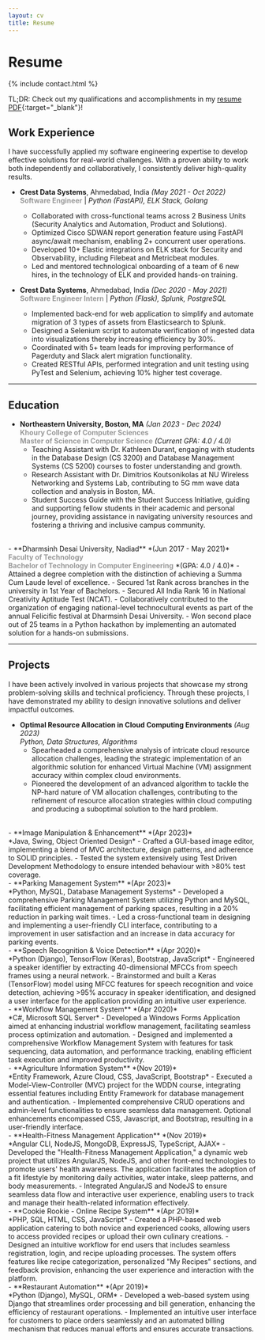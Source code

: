 ```yaml
---
layout: cv
title: Resume
---
```


# Resume

{% include contact.html %}

TL;DR: Check out my qualifications and accomplishments in my [resume PDF](http://yug-rajani.github.io/resume/){:target="_blank"}!

## Work Experience

I have successfully applied my software engineering expertise to develop effective solutions for real-world challenges. With a proven ability to work both independently and collaboratively, I consistently deliver high-quality results.

- **Crest Data Systems**, Ahmedabad, India *(May 2021 - Oct 2022)* <br>
  <span style="font-weight: bold; color: #999;">Software Engineer</span> | *Python (FastAPI), ELK Stack, Golang*
  - Collaborated with cross-functional teams across 2 Business Units (Security Analytics and Automation, Product and Solutions).
  - Optimized Cisco SDWAN report generation feature using FastAPI async/await mechanism, enabling 2+ concurrent user operations.
  - Developed 10+ Elastic integrations on ELK stack for Security and Observability, including Filebeat and Metricbeat modules.
  - Led and mentored technological onboarding of a team of 6 new hires, in the technology of ELK and provided hands-on training.



- **Crest Data Systems**, Ahmedabad, India *(Dec 2020 - May 2021)* <br>
  <span style="font-weight: bold; color: #999;">Software Engineer Intern</span> | *Python (Flask), Splunk, PostgreSQL*
  - Implemented back-end for web application to simplify and automate migration of 3 types of assets from Elasticsearch to Splunk.
  - Designed a Selenium script to automate verification of ingested data into visualizations thereby increasing efficiency by 30%.
  - Coordinated with 5+ team leads for improving performance of Pagerduty and Slack alert migration functionality.
  - Created RESTful APIs, performed integration and unit testing using PyTest and Selenium, achieving 10% higher test coverage.

---

## Education

- **Northeastern University, Boston, MA** *(Jan 2023 - Dec 2024)* <br>
  <span style="font-weight: bold; color: #999;">Khoury College of Computer Sciences</span> <br>
  <span style="font-weight: bold; color: #999;">Master of Science in Computer Science</span> *(Current GPA: 4.0 / 4.0)*
  - Teaching Assistant with Dr. Kathleen Durant, engaging with students in the Database Design (CS 3200) and Database Management Systems (CS 5200) courses to foster understanding and growth.
  - Research Assistant with Dr. Dimitrios Koutsonikolas at NU Wireless Networking and Systems Lab, contributing to 5G mm wave data collection and analysis in Boston, MA.
  - Student Success Guide with the Student Success Initiative, guiding and supporting fellow students in their academic and personal journey, providing assistance in navigating university resources and fostering a thriving and inclusive campus community.
<br>
- **Dharmsinh Desai University, Nadiad** *(Jun 2017 - May 2021)* <br>
  <span style="font-weight: bold; color: #999;">Faculty of Technology</span> <br>
  <span style="font-weight: bold; color: #999;">Bachelor of Technology in Computer Engineering</span> *(GPA: 4.0 / 4.0)*
  - Attained a degree completion with the distinction of achieving a Summa Cum Laude level of excellence.
  - Secured 1st Rank across branches in the university in 1st Year of Bachelors.
  - Secured All India Rank 16 in National Creativity Aptitude Test (NCAT).
  - Collaboratively contributed to the organization of engaging national-level technocultural events as part of the annual Felicific festival at Dharmsinh Desai University.
  - Won second place out of 25 teams in a Python hackathon by implementing an automated solution for a hands-on submissions.

---

## Projects

I have been actively involved in various projects that showcase my strong problem-solving skills and technical proficiency. Through these projects, I have demonstrated my ability to design innovative solutions and deliver impactful outcomes.

- **Optimal Resource Allocation in Cloud Computing Environments** *(Aug 2023)*<br>
  *Python, Data Structures, Algorithms*
  - Spearheaded a comprehensive analysis of intricate cloud resource allocation challenges, leading the strategic implementation of an algorithmic solution for enhanced Virtual Machine (VM) assignment accuracy within complex cloud environments.
  - Pioneered the development of an advanced algorithm to tackle the NP-hard nature of VM allocation challenges, contributing to the refinement of resource allocation strategies within cloud computing and producing a suboptimal solution to the hard problem.
<br>
- **Image Manipulation & Enhancement** *(Apr 2023)*<br>
  *Java, Swing, Object Oriented Design*
  - Crafted a GUI-based image editor, implementing a blend of MVC architecture, design patterns, and adherence to SOLID principles.
  - Tested the system extensively using Test Driven Development Methodology to ensure intended behaviour with >80% test coverage.
<br>
- **Parking Management System** *(Apr 2023)*<br>
  *Python, MySQL, Database Management Systems*
  - Developed a comprehensive Parking Management System utilizing Python and MySQL, facilitating efficient management of parking spaces, resulting in a 20% reduction in parking wait times.
  - Led a cross-functional team in designing and implementing a user-friendly CLI interface, contributing to a improvement in user satisfaction and an increase in data accuracy for parking events.
<br>
- **Speech Recognition & Voice Detection** *(Apr 2020)*<br>
  *Python (Django), TensorFlow (Keras), Bootstrap, JavaScript*
  - Engineered a speaker identifier by extracting 40-dimensional MFCCs from speech frames using a neural network.
  - Brainstormed and built a Keras (TensorFlow) model using MFCC features for speech recognition and voice detection, achieving >95% accuracy in speaker identification, and designed a user interface for the application providing an intuitive user experience.
<br>
- **Workflow Management System** *(Apr 2020)*<br>
  *C#, Microsoft SQL Server*
  - Developed a Windows Forms Application aimed at enhancing industrial workflow management, facilitating seamless process optimization and automation.
  - Designed and implemented a comprehensive Workflow Management System with features for task sequencing, data automation, and performance tracking, enabling efficient task execution and improved productivity.
<br>
- **Agriculture Information System** *(Nov 2019)*<br>
  *Entity Framework, Azure Cloud, CSS, JavaScript, Bootstrap*
  - Executed a Model-View-Controller (MVC) project for the WDDN course, integrating essential features including Entity Framework for database management and authentication.
  - Implemented comprehensive CRUD operations and admin-level functionalities to ensure seamless data management. Optional enhancements encompassed CSS, Javascript, and Bootstrap, resulting in a user-friendly interface.
<br>
- **Health-Fitness Management Application** *(Nov 2019)*<br>
  *Angular CLI, NodeJS, MongoDB, ExpressJS, TypeScript, AJAX*
  - Developed the "Health-Fitness Management Application," a dynamic web project that utilizes AngularJS, NodeJS, and other front-end technologies to promote users' health awareness. The application facilitates the adoption of a fit lifestyle by monitoring daily activities, water intake, sleep patterns, and body measurements.
  - Integrated AngularJS and NodeJS to ensure seamless data flow and interactive user experience, enabling users to track and manage their health-related information effectively.
  <br>
- **Cookie Rookie - Online Recipe System** *(Apr 2019)*<br>
  *PHP, SQL, HTML, CSS, JavaScript*
  - Created a PHP-based web application catering to both novice and experienced cooks, allowing users to access provided recipes or upload their own culinary creations.
  - Designed an intuitive workflow for end users that includes seamless registration, login, and recipe uploading processes. The system offers features like recipe categorization, personalized "My Recipes" sections, and feedback provision, enhancing the user experience and interaction with the platform.
<br>
- **Restaurant Automation** *(Apr 2019)*<br>
  *Python (Django), MySQL, ORM*
  - Developed a web-based system using Django that streamlines order processing and bill generation, enhancing the efficiency of restaurant operations.
  - Implemented an intuitive user interface for customers to place orders seamlessly and an automated billing mechanism that reduces manual efforts and ensures accurate transactions.

<!-- - **Project Name** *(Month YYYY)*<br>
  *Tech Stack*
  - Bullet 1
  - Bullet 2 -->

